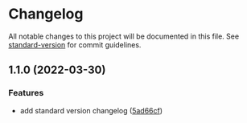 # Changelog

All notable changes to this project will be documented in this file. See [standard-version](https://github.com/conventional-changelog/standard-version) for commit guidelines.

## 1.1.0 (2022-03-30)


### Features

* add standard version changelog ([5ad66cf](https://github.com/Jaymontojo/pokescore.pkg/commit/5ad66cfd180ecfc583d18f2b4afb4f5a9f1ef390))
